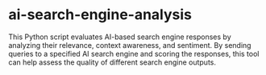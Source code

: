 # ai-search-engine-analysis
This Python script evaluates AI-based search engine responses by analyzing their relevance, context awareness, and sentiment. By sending queries to a specified AI search engine and scoring the responses, this tool can help assess the quality of different search engine outputs.
